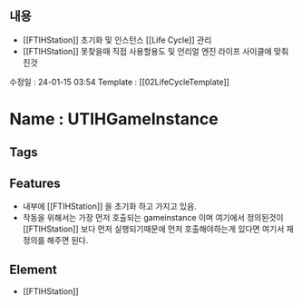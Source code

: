 ## 내용
+ [[FTIHStation]] 초기화 및 인스턴스 [[Life Cycle]] 관리
+ [[FTIHStation]] 못찾을때 직접 사용할용도 및 언리얼 엔진 라이프 사이클에 맞춰진것

수정일 : 24-01-15 03:54
Template : [[02LifeCycleTemplate]]
# Name : UTIHGameInstance
## Tags

## Features
+ 내부에 [[FTIHStation]] 을 초기화 하고 가지고 있음.
+ 작동을 위해서는 가장 먼저 호출되는 gameinstance 이며 여기에서 정의된것이 [[FTIHStation]] 보다 먼저 실행되기때문에 먼저 호출해야하는게 있다면 여기서 재정의를 해주면 된다.
## Element
+ [[FTIHStation]]


